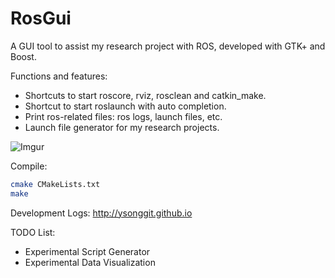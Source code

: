 # RosGui
A GUI tool to assist my research project with ROS, developed with GTK+ and Boost.

Functions and features:
- Shortcuts to start roscore, rviz, rosclean and catkin_make.
- Shortcut to start roslaunch with auto completion.
- Print ros-related files: ros logs, launch files, etc.
- Launch file generator for my research projects.

![Imgur](http://i.imgur.com/kA5uhhs.png)

Compile:

```bash
cmake CMakeLists.txt
make
```

Development Logs:
http://ysonggit.github.io

TODO List:
- Experimental Script Generator
- Experimental Data Visualization


